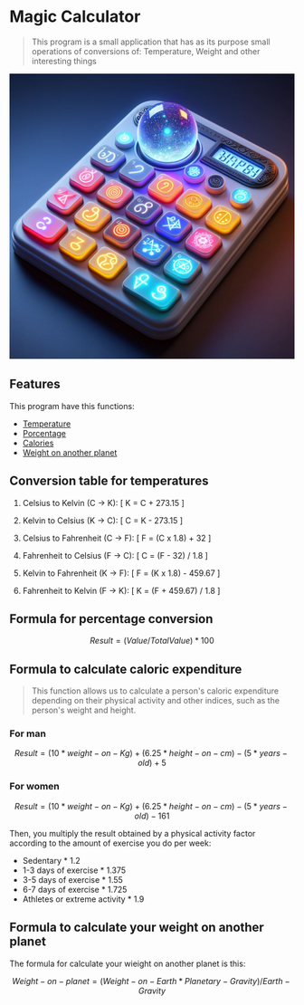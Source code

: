 # Magic Calculator 

> This program is a small application that has as its purpose small operations of conversions of: Temperature, Weight and other interesting things

![icon for app](Banner.jpeg)

## Features 
This program have this functions:
- [Temperature](#conversion-table-for-temperatures)
- [Porcentage](#formula-for-percentage-conversion)
- [Calories](#formula-to-calculate-caloric-expenditure)
- [Weight on another planet](#formula-to-calculate-your-weight-on-another-planet)

## Conversion table for temperatures 

1. Celsius to Kelvin (C -> K):
   \[ K = C + 273.15 \]

2. Kelvin to Celsius (K -> C):
   \[ C = K - 273.15 \]

3. Celsius to Fahrenheit (C -> F):
   \[ F = (C x 1.8) + 32 \]

4. Fahrenheit to Celsius (F -> C):
   \[ C = (F - 32) / 1.8 \]

5. Kelvin to Fahrenheit (K -> F):
   \[ F = (K x 1.8) - 459.67 \]

6. Fahrenheit to Kelvin (F -> K):
   \[ K = (F + 459.67) / 1.8 \]


## Formula for percentage conversion
```math
Result = (Value/TotalValue) * 100 
```

## Formula to calculate caloric expenditure

> This function allows us to calculate a person's caloric expenditure depending on their physical activity and other indices, such as the person's weight and height.

### For man
```math
Result = (10 * weight-on-Kg) + (6.25 * height-on-cm) - (5 * years-old) + 5
```

### For women
```math
Result = (10 * weight-on-Kg) + (6.25 * height-on-cm) - (5 * years-old) - 161 
```

Then, you multiply the result obtained by a physical activity factor according to the amount of exercise you do per week:
- Sedentary * 1.2
- 1-3 days of exercise * 1.375
- 3-5 days of exercise * 1.55
- 6-7 days of exercise * 1.725
- Athletes or extreme activity * 1.9 

## Formula to calculate your weight on another planet
The formula for calculate your wieight on another planet is this:

```math 
Weight-on-planet = (Weight-on-Earth * Planetary-Gravity) / Earth-Gravity
```